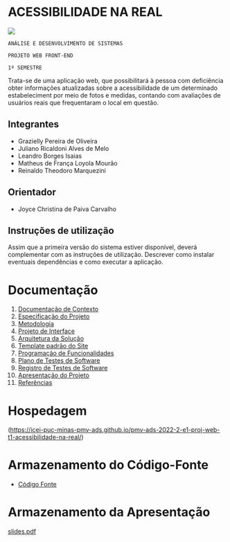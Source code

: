# ACESSIBILIDADE NA REAL

![](https://img.shields.io/github/issues-raw/ICEI-PUC-Minas-PMV-ADS/pmv-ads-2022-2-e1-proj-web-t1-acessibilidade-na-real?color=green&style=plastic)

`ANÁLISE E DESENVOLVIMENTO DE SISTEMAS`

`PROJETO WEB FRONT-END`

`1º SEMESTRE`

Trata-se de uma aplicação web, que possibilitará à pessoa com deficiência obter informações atualizadas sobre a acessibilidade de um determinado estabeleciment por meio de fotos e medidas, contando com avaliações de usuários reais que frequentaram o local em questão.

## Integrantes


* Grazielly Pereira de Oliveira
* Juliano Ricaldoni Alves de Melo
* Leandro Borges Isaias
* Matheus de França Loyola Mourão
* Reinaldo Theodoro Marquezini



## Orientador

* Joyce Christina de Paiva Carvalho

## Instruções de utilização

Assim que a primeira versão do sistema estiver disponível, deverá complementar com as instruções de utilização. Descrever como instalar eventuais dependências e como executar a aplicação.

# Documentação

<ol>
<li><a href="docs/01-Documentação de Contexto.md"> Documentação de Contexto</a></li>
<li><a href="docs/02-Especificação do Projeto.md"> Especificação do Projeto</a></li>
<li><a href="docs/03-Metodologia.md"> Metodologia</a></li>
<li><a href="docs/04-Projeto de Interface.md"> Projeto de Interface</a></li>
<li><a href="docs/05-Arquitetura da Solução.md"> Arquitetura da Solução</a></li>
<li><a href="docs/06-Template padrão do Site.md"> Template padrão do Site</a></li>
<li><a href="docs/07-Programação de Funcionalidades.md"> Programação de Funcionalidades</a></li>
<li><a href="docs/08-Plano de Testes de Software.md"> Plano de Testes de Software</a></li>
<li><a href="docs/09-Registro de Testes de Software.md"> Registro de Testes de Software</a></li>
<li><a href="docs/10-Apresentação do Projeto.md"> Apresentação do Projeto</a></li>
<li><a href="docs/11-Referências.md"> Referências</a></li>
</ol>

# Hospedagem

(https://icei-puc-minas-pmv-ads.github.io/pmv-ads-2022-2-e1-proj-web-t1-acessibilidade-na-real/)

# Armazenamento do Código-Fonte

* <a href="src/README.md">Código Fonte</a>

# Armazenamento da Apresentação

[slides.pdf](https://github.com/ICEI-PUC-Minas-PMV-ADS/pmv-ads-2022-2-e1-proj-web-t1-acessibilidade-na-real/files/10203017/slides.pdf)
